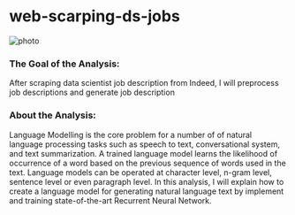 # web-scarping-ds-jobs

![photo](https://st3.ning.com/topology/rest/1.0/file/get/1327832?profile=original)


### The Goal of the Analysis:
After scraping data scientist job description from Indeed, I will preprocess job descriptions and generate job description

### About the Analysis:
Language Modelling is the core problem for a number of of natural language processing tasks such as speech to text, conversational system, and text summarization. A trained language model learns the likelihood of occurrence of a word based on the previous sequence of words used in the text. Language models can be operated at character level, n-gram level, sentence level or even paragraph level. In this analysis, I will explain how to create a language model for generating natural language text by implement and training state-of-the-art Recurrent Neural Network.


